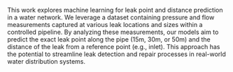 This work explores machine learning for leak point and distance prediction in a water network. We leverage a dataset containing pressure and flow measurements captured at various leak locations and sizes within a controlled pipeline. By analyzing these measurements, our models aim to predict the exact leak point along the pipe (15m, 30m, or 50m) and the distance of the leak from a reference point (e.g., inlet). This approach has the potential to streamline leak detection and repair processes in real-world water distribution systems.
